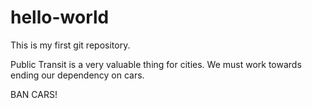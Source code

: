 # hello-world
This is my first git repository.

Public Transit is a very valuable thing for cities.
We must work towards ending our dependency on cars.

BAN CARS!
